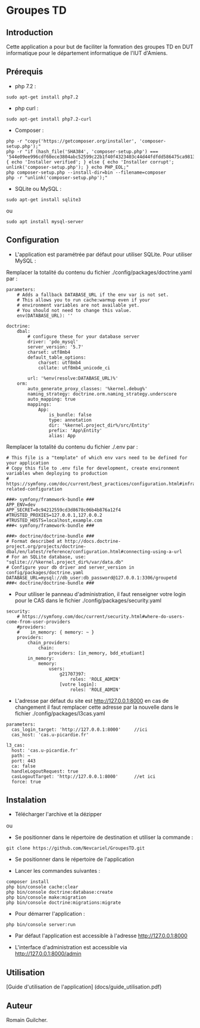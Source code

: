 # Groupes TD
## Introduction

Cette application a pour but de faciliter la fomration des groupes TD en DUT informatique pour le département informatique de l'IUT d'Amiens.

## Prérequis


- php 7.2 : 

```
sudo apt-get install php7.2
```

- php curl :

```
sudo apt-get install php7.2-curl
```

- Composer :

```
php -r "copy('https://getcomposer.org/installer', 'composer-setup.php');"
php -r "if (hash_file('SHA384', 'composer-setup.php') === '544e09ee996cdf60ece3804abc52599c22b1f40f4323403c44d44fdfdd586475ca9813a858088ffbc1f233e9b180f061') { echo 'Installer verified'; } else { echo 'Installer corrupt'; unlink('composer-setup.php'); } echo PHP_EOL;"
php composer-setup.php --install-dir=bin --filename=composer
php -r "unlink('composer-setup.php');"
```

- SQLite ou MySQL :

```
sudo apt-get install sqlite3
```

ou

```
sudo apt install mysql-server
```

## Configuration

- L'application est paramétrée par défaut pour utiliser SQLite. Pour utiliser MySQL :

Remplacer la totalité du contenu du fichier ./config/packages/doctrine.yaml par :

```
parameters:
    # Adds a fallback DATABASE_URL if the env var is not set.
    # This allows you to run cache:warmup even if your
    # environment variables are not available yet.
    # You should not need to change this value.
    env(DATABASE_URL): ''

doctrine:
    dbal:
        # configure these for your database server
        driver: 'pdo_mysql'
        server_version: '5.7'
        charset: utf8mb4
        default_table_options:
            charset: utf8mb4
            collate: utf8mb4_unicode_ci

        url: '%env(resolve:DATABASE_URL)%'
    orm:
        auto_generate_proxy_classes: '%kernel.debug%'
        naming_strategy: doctrine.orm.naming_strategy.underscore
        auto_mapping: true
        mappings:
            App:
                is_bundle: false
                type: annotation
                dir: '%kernel.project_dir%/src/Entity'
                prefix: 'App\Entity'
                alias: App
```

Remplacer la totalité du contenu du fichier ./.env par :

```
# This file is a "template" of which env vars need to be defined for your application
# Copy this file to .env file for development, create environment variables when deploying to production
# https://symfony.com/doc/current/best_practices/configuration.html#infrastructure-related-configuration

###> symfony/framework-bundle ###
APP_ENV=dev
APP_SECRET=0c94212559cd3d8678c06b4b876a12f4
#TRUSTED_PROXIES=127.0.0.1,127.0.0.2
#TRUSTED_HOSTS=localhost,example.com
###< symfony/framework-bundle ###

###> doctrine/doctrine-bundle ###
# Format described at http://docs.doctrine-project.org/projects/doctrine-dbal/en/latest/reference/configuration.html#connecting-using-a-url
# For an SQLite database, use: "sqlite:///%kernel.project_dir%/var/data.db"
# Configure your db driver and server_version in config/packages/doctrine.yaml
DATABASE_URL=mysql://db_user:db_password@127.0.0.1:3306/groupetd
###< doctrine/doctrine-bundle ###
```
- Pour utiliser le panneau d'administration, il faut renseigner votre login pour le CAS dans le fichier ./config/packages/security.yaml

```
security:
    # https://symfony.com/doc/current/security.html#where-do-users-come-from-user-providers
    #providers:
    #    in_memory: { memory: ~ }
    providers:
        chain_providers:
            chain:
                providers: [in_memory, bdd_etudiant]
        in_memory:
            memory:
                users:
                    g21707397:
                        roles: 'ROLE_ADMIN'
                    [votre login]:
                        roles: 'ROLE_ADMIN'
```

- L'adresse par défaut du site est http://127.0.0.1:8000 en cas de changement il faut remplacer cette adresse par la nouvelle dans le fichier ./config/packages/l3cas.yaml

```
parameters:
  cas_login_target: 'http://127.0.0.1:8000'     //ici
  cas_host: 'cas.u-picardie.fr'

l3_cas:
  host: 'cas.u-picardie.fr'
  path: ~
  port: 443
  ca: false
  handleLogoutRequest: true
  casLogoutTarget: 'http://127.0.0.1:8000'      //et ici
  force: true
```

## Instalation


- Télécharger l'archive et la dézipper

ou

- Se positionner dans le répertoire de destination et utiliser la commande : 

```
git clone https://github.com/Nevcariel/GroupesTD.git
```

- Se positionner dans le répertoire de l'application

- Lancer les commandes suivantes :

```
composer install
php bin/console cache:clear
php bin/console doctrine:database:create
php bin/console make:migration
php bin/console doctrine:migrations:migrate
```
- Pour démarrer l'application :

```
php bin/console server:run
```

- Par défaut l'application est accessible à l'adresse http://127.0.0.1:8000

- L'interface d'administration est accessible via http://127.0.0.1:8000/admin


## Utilisation

[Guide d'utilisation de l'application] (docs/guide_utilisation.pdf)


## Auteur

Romain Guilcher.


